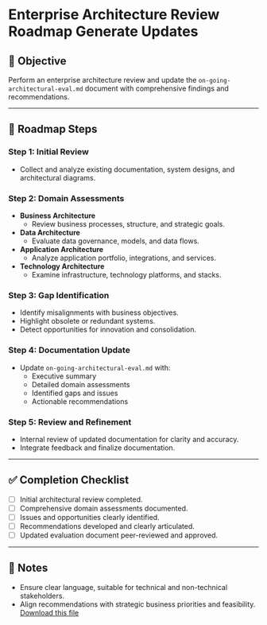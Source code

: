 # Enterprise Architecture Review Roadmap Generate Updates

## 🎯 Objective
Perform an enterprise architecture review and update the `on-going-architectural-eval.md` document with comprehensive findings and recommendations.

---

## 📍 Roadmap Steps

### Step 1: Initial Review
- Collect and analyze existing documentation, system designs, and architectural diagrams.

### Step 2: Domain Assessments
- **Business Architecture**
  - Review business processes, structure, and strategic goals.
- **Data Architecture**
  - Evaluate data governance, models, and data flows.
- **Application Architecture**
  - Analyze application portfolio, integrations, and services.
- **Technology Architecture**
  - Examine infrastructure, technology platforms, and stacks.

### Step 3: Gap Identification
- Identify misalignments with business objectives.
- Highlight obsolete or redundant systems.
- Detect opportunities for innovation and consolidation.

### Step 4: Documentation Update
- Update `on-going-architectural-eval.md` with:
  - Executive summary
  - Detailed domain assessments
  - Identified gaps and issues
  - Actionable recommendations

### Step 5: Review and Refinement
- Internal review of updated documentation for clarity and accuracy.
- Integrate feedback and finalize documentation.

---

## ✅ Completion Checklist
- [ ] Initial architectural review completed.
- [ ] Comprehensive domain assessments documented.
- [ ] Issues and opportunities clearly identified.
- [ ] Recommendations developed and clearly articulated.
- [ ] Updated evaluation document peer-reviewed and approved.

---

## 📌 Notes
- Ensure clear language, suitable for technical and non-technical stakeholders.
- Align recommendations with strategic business priorities and feasibility.
[Download this file](./enterprise_architecture_review_roadmap.md)
